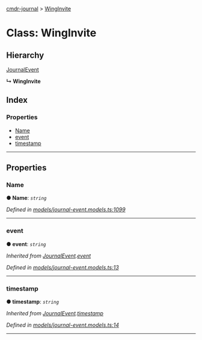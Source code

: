[cmdr-journal](../README.md) > [WingInvite](../classes/winginvite.md)



# Class: WingInvite

## Hierarchy


 [JournalEvent](journalevent.md)

**↳ WingInvite**







## Index

### Properties

* [Name](winginvite.md#name)
* [event](winginvite.md#event)
* [timestamp](winginvite.md#timestamp)



---
## Properties
<a id="name"></a>

###  Name

**●  Name**:  *`string`* 

*Defined in [models/journal-event.models.ts:1099](https://github.com/chrisbruford/cmdr-journal/blob/1e4d048/src/models/journal-event.models.ts#L1099)*





___

<a id="event"></a>

###  event

**●  event**:  *`string`* 

*Inherited from [JournalEvent](journalevent.md).[event](journalevent.md#event)*

*Defined in [models/journal-event.models.ts:13](https://github.com/chrisbruford/cmdr-journal/blob/1e4d048/src/models/journal-event.models.ts#L13)*





___

<a id="timestamp"></a>

###  timestamp

**●  timestamp**:  *`string`* 

*Inherited from [JournalEvent](journalevent.md).[timestamp](journalevent.md#timestamp)*

*Defined in [models/journal-event.models.ts:14](https://github.com/chrisbruford/cmdr-journal/blob/1e4d048/src/models/journal-event.models.ts#L14)*





___


